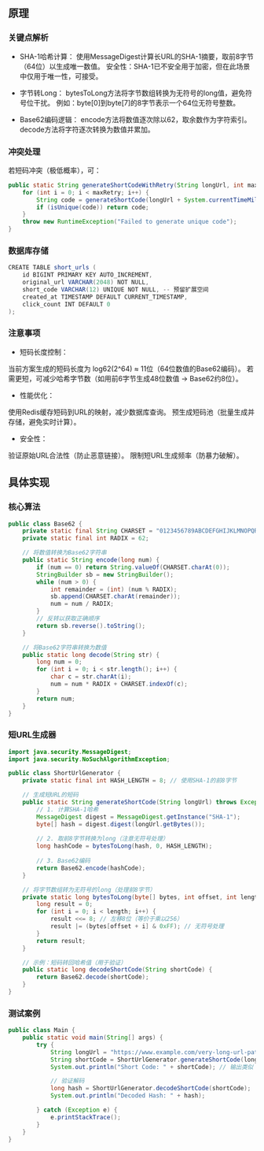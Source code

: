 ## 原理
### 关键点解析
* SHA-1哈希计算：
使用MessageDigest计算长URL的SHA-1摘要，取前8字节（64位）以生成唯一数值。
安全性：SHA-1已不安全用于加密，但在此场景中仅用于唯一性，可接受。

* 字节转Long：
bytesToLong方法将字节数组转换为无符号的long值，避免符号位干扰。
例如：byte[0]到byte[7]的8字节表示一个64位无符号整数。

* Base62编码逻辑：
encode方法将数值逐次除以62，取余数作为字符索引。
decode方法将字符逐次转换为数值并累加。

### 冲突处理
若短码冲突（极低概率），可：
```java
public static String generateShortCodeWithRetry(String longUrl, int maxRetry) {
    for (int i = 0; i < maxRetry; i++) {
        String code = generateShortCode(longUrl + System.currentTimeMillis());
        if (isUnique(code)) return code;
    }
    throw new RuntimeException("Failed to generate unique code");
}

```

### 数据库存储

```java
CREATE TABLE short_urls (
    id BIGINT PRIMARY KEY AUTO_INCREMENT,
    original_url VARCHAR(2048) NOT NULL,
    short_code VARCHAR(12) UNIQUE NOT NULL, -- 预留扩展空间
    created_at TIMESTAMP DEFAULT CURRENT_TIMESTAMP,
    click_count INT DEFAULT 0
);

```
### 注意事项
* 短码长度控制：

当前方案生成的短码长度为 log62(2^64) ≈ 11位（64位数值的Base62编码）。
若需更短，可减少哈希字节数（如用前6字节生成48位数值 → Base62约8位）。

* 性能优化：

使用Redis缓存短码到URL的映射，减少数据库查询。
预生成短码池（批量生成并存储，避免实时计算）。

* 安全性：

验证原始URL合法性（防止恶意链接）。
限制短URL生成频率（防暴力破解）。

## 具体实现
### 核心算法
```java
public class Base62 {
    private static final String CHARSET = "0123456789ABCDEFGHIJKLMNOPQRSTUVWXYZabcdefghijklmnopqrstuvwxyz";
    private static final int RADIX = 62;

    // 将数值转换为Base62字符串
    public static String encode(long num) {
        if (num == 0) return String.valueOf(CHARSET.charAt(0));
        StringBuilder sb = new StringBuilder();
        while (num > 0) {
            int remainder = (int) (num % RADIX);
            sb.append(CHARSET.charAt(remainder));
            num = num / RADIX;
        }
        // 反转以获取正确顺序
        return sb.reverse().toString();
    }

    // 将Base62字符串转换为数值
    public static long decode(String str) {
        long num = 0;
        for (int i = 0; i < str.length(); i++) {
            char c = str.charAt(i);
            num = num * RADIX + CHARSET.indexOf(c);
        }
        return num;
    }
}

```

### 短URL生成器
```java
import java.security.MessageDigest;
import java.security.NoSuchAlgorithmException;

public class ShortUrlGenerator {
    private static final int HASH_LENGTH = 8; // 使用SHA-1的前8字节

    // 生成短URL的短码
    public static String generateShortCode(String longUrl) throws Exception {
        // 1. 计算SHA-1哈希
        MessageDigest digest = MessageDigest.getInstance("SHA-1");
        byte[] hash = digest.digest(longUrl.getBytes());
        
        // 2. 取前8字节转换为long（注意无符号处理）
        long hashCode = bytesToLong(hash, 0, HASH_LENGTH);
        
        // 3. Base62编码
        return Base62.encode(hashCode);
    }

    // 将字节数组转为无符号的long（处理前8字节）
    private static long bytesToLong(byte[] bytes, int offset, int length) {
        long result = 0;
        for (int i = 0; i < length; i++) {
            result <<= 8; // 左移8位（等价于乘以256）
            result |= (bytes[offset + i] & 0xFF); // 无符号处理
        }
        return result;
    }

    // 示例：短码转回哈希值（用于验证）
    public static long decodeShortCode(String shortCode) {
        return Base62.decode(shortCode);
    }
}

```

### 测试案例

```java
public class Main {
    public static void main(String[] args) {
        try {
            String longUrl = "https://www.example.com/very-long-url-path?param=123";
            String shortCode = ShortUrlGenerator.generateShortCode(longUrl);
            System.out.println("Short Code: " + shortCode); // 输出类似 "9EaBcD12"

            // 验证解码
            long hash = ShortUrlGenerator.decodeShortCode(shortCode);
            System.out.println("Decoded Hash: " + hash);

        } catch (Exception e) {
            e.printStackTrace();
        }
    }
}

```